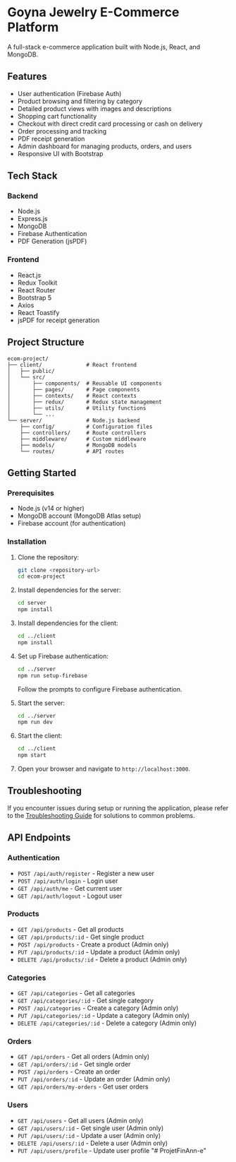 # Goyna Jewelry E-Commerce Platform

A full-stack e-commerce application built with Node.js, React, and MongoDB.

## Features

- User authentication (Firebase Auth)
- Product browsing and filtering by category
- Detailed product views with images and descriptions
- Shopping cart functionality
- Checkout with direct credit card processing or cash on delivery
- Order processing and tracking
- PDF receipt generation
- Admin dashboard for managing products, orders, and users
- Responsive UI with Bootstrap

## Tech Stack

### Backend
- Node.js
- Express.js
- MongoDB
- Firebase Authentication
- PDF Generation (jsPDF)

### Frontend
- React.js
- Redux Toolkit
- React Router
- Bootstrap 5
- Axios
- React Toastify
- jsPDF for receipt generation

## Project Structure

```
ecom-project/
├── client/              # React frontend
│   ├── public/
│   └── src/
│       ├── components/  # Reusable UI components
│       ├── pages/       # Page components
│       ├── contexts/    # React contexts
│       ├── redux/       # Redux state management
│       ├── utils/       # Utility functions
│       └── ...
└── server/              # Node.js backend
    ├── config/          # Configuration files
    ├── controllers/     # Route controllers
    ├── middleware/      # Custom middleware
    ├── models/          # MongoDB models
    └── routes/          # API routes
```

## Getting Started

### Prerequisites

- Node.js (v14 or higher)
- MongoDB account (MongoDB Atlas setup)
- Firebase account (for authentication)

### Installation

1. Clone the repository:
   ```bash
   git clone <repository-url>
   cd ecom-project
   ```

2. Install dependencies for the server:
   ```bash
   cd server
   npm install
   ```

3. Install dependencies for the client:
   ```bash
   cd ../client
   npm install
   ```

4. Set up Firebase authentication:
   ```bash
   cd ../server
   npm run setup-firebase
   ```
   Follow the prompts to configure Firebase authentication.

5. Start the server:
   ```bash
   cd ../server
   npm run dev
   ```

6. Start the client:
   ```bash
   cd ../client
   npm start
   ```

7. Open your browser and navigate to `http://localhost:3000`.

## Troubleshooting

If you encounter issues during setup or running the application, please refer to the [Troubleshooting Guide](TROUBLESHOOTING.md) for solutions to common problems.

## API Endpoints

### Authentication
- `POST /api/auth/register` - Register a new user
- `POST /api/auth/login` - Login user
- `GET /api/auth/me` - Get current user
- `GET /api/auth/logout` - Logout user

### Products
- `GET /api/products` - Get all products
- `GET /api/products/:id` - Get single product
- `POST /api/products` - Create a product (Admin only)
- `PUT /api/products/:id` - Update a product (Admin only)
- `DELETE /api/products/:id` - Delete a product (Admin only)

### Categories
- `GET /api/categories` - Get all categories
- `GET /api/categories/:id` - Get single category
- `POST /api/categories` - Create a category (Admin only)
- `PUT /api/categories/:id` - Update a category (Admin only)
- `DELETE /api/categories/:id` - Delete a category (Admin only)

### Orders
- `GET /api/orders` - Get all orders (Admin only)
- `GET /api/orders/:id` - Get single order
- `POST /api/orders` - Create an order
- `PUT /api/orders/:id` - Update an order (Admin only)
- `GET /api/orders/my-orders` - Get user orders

### Users
- `GET /api/users` - Get all users (Admin only)
- `GET /api/users/:id` - Get single user (Admin only)
- `PUT /api/users/:id` - Update a user (Admin only)
- `DELETE /api/users/:id` - Delete a user (Admin only)
- `PUT /api/users/profile` - Update user profile
"# ProjetFinAnn-e" 
